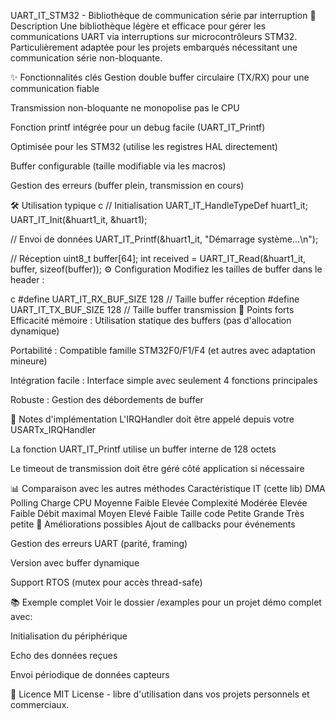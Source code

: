 UART_IT_STM32 - Bibliothèque de communication série par interruption
📌 Description
Une bibliothèque légère et efficace pour gérer les communications UART via interruptions sur microcontrôleurs STM32. Particulièrement adaptée pour les projets embarqués nécessitant une communication série non-bloquante.

✨ Fonctionnalités clés
Gestion double buffer circulaire (TX/RX) pour une communication fiable

Transmission non-bloquante ne monopolise pas le CPU

Fonction printf intégrée pour un debug facile (UART_IT_Printf)

Optimisée pour les STM32 (utilise les registres HAL directement)

Buffer configurable (taille modifiable via les macros)

Gestion des erreurs (buffer plein, transmission en cours)

🛠 Utilisation typique
c
// Initialisation
UART_IT_HandleTypeDef huart1_it;
UART_IT_Init(&huart1_it, &huart1);

// Envoi de données
UART_IT_Printf(&huart1_it, "Démarrage système...\n");

// Réception
uint8_t buffer[64];
int received = UART_IT_Read(&huart1_it, buffer, sizeof(buffer));
⚙️ Configuration
Modifiez les tailles de buffer dans le header :

c
#define UART_IT_RX_BUF_SIZE 128  // Taille buffer réception
#define UART_IT_TX_BUF_SIZE 128  // Taille buffer transmission
🚀 Points forts
Efficacité mémoire : Utilisation statique des buffers (pas d'allocation dynamique)

Portabilité : Compatible famille STM32F0/F1/F4 (et autres avec adaptation mineure)

Intégration facile : Interface simple avec seulement 4 fonctions principales

Robuste : Gestion des débordements de buffer

📝 Notes d'implémentation
L'IRQHandler doit être appelé depuis votre USARTx_IRQHandler

La fonction UART_IT_Printf utilise un buffer interne de 128 octets

Le timeout de transmission doit être géré côté application si nécessaire

📊 Comparaison avec les autres méthodes
Caractéristique	IT (cette lib)	DMA	Polling
Charge CPU	Moyenne	Faible	Elevée
Complexité	Modérée	Elevée	Faible
Débit maximal	Moyen	Elevé	Faible
Taille code	Petite	Grande	Très petite
🔧 Améliorations possibles
Ajout de callbacks pour événements

Gestion des erreurs UART (parité, framing)

Version avec buffer dynamique

Support RTOS (mutex pour accès thread-safe)

📚 Exemple complet
Voir le dossier /examples pour un projet démo complet avec:

Initialisation du périphérique

Echo des données reçues

Envoi périodique de données capteurs

📄 Licence
MIT License - libre d'utilisation dans vos projets personnels et commerciaux.
